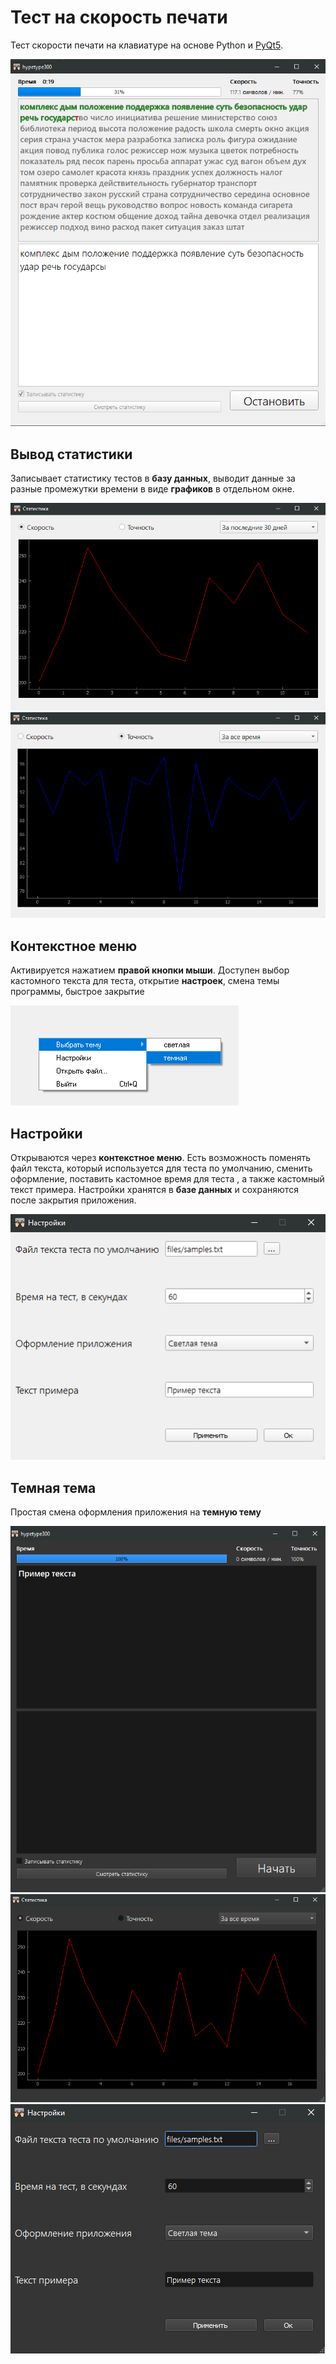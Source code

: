 # Тест на скорость печати
Тест скорости печати на клавиатуре на основе Python и [PyQt5](https://doc.qt.io/qtforpython/).

![img.png](images/img.png)

## Вывод статистики
Записывает статистику тестов в **базу данных**, выводит данные за разные промежутки времени
в виде **графиков** в отдельном окне.

![img_2.png](images/img_2.png) ![img_3.png](images/img_3.png)


## Контекстное меню
Активируется нажатием **правой кнопки мыши**. Доступен выбор кастомного текста для теста, открытие **настроек**,
смена темы программы, быстрое закрытие

![img_6.png](images/img_6.png)

## Настройки
Открываются через **контекстное меню**. Есть возможность поменять файл текста, который используется
для теста по умолчанию, сменить оформление, поставить кастомное время для теста , а также кастомный текст примера. Настройки хранятся
в **базе данных** и сохраняются после закрытия приложения.

![img.png](images/img_1.png)

## Темная тема
Простая смена оформления приложения на **темную тему**

![img_4.png](images/img_4.png) ![img_5.png](images/img_5.png) ![img_8.png](images/img_8.png)

